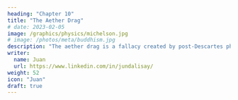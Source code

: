 ```yaml
---
heading: "Chapter 10"
title: "The Aether Drag"
# date: 2023-02-05
image: /graphics/physics/michelson.jpg
# image: /photos/meta/buddhism.jpg
description: "The aether drag is a fallacy created by post-Descartes physicists, namely Huygens"
writer:
  name: Juan
  url: https://www.linkedin.com/in/jundalisay/
weight: 52
icon: "Juan"
draft: true
---
```



